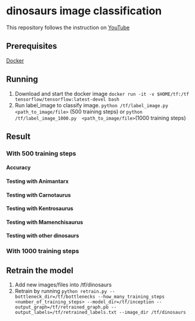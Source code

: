 # dinosaurs image classification

This repository follows the instruction on [YouTube](https://www.youtube.com/watch?v=QfNvhPx5Px8)

## Prerequisites

[Docker](https://www.docker.com/products/docker-toolbox)

## Running

1. Download and start the docker image `docker run -it -v $HOME/tf:/tf tensorflow/tensorflow:latest-devel bash`
2. Run label_image to classify image. `python /tf/label_image.py  <path_to_image/file>` (500 training steps) or `python /tf/label_image_1000.py  <path_to_image/file>`(1000 training steps)

## Result

### With 500 training steps

#### Accuracy

#### Testing with Animantarx

#### Testing with Carnotaurus

#### Testing with Kentrosaurus

#### Testing with Mamenchisaurus

#### Testing with other dinosaurs

### With 1000 training steps



## Retrain the model

1. Add new images/files into /tf/dinosaurs
2. Retrain by running `python retrain.py --bottleneck_dir=/tf/bottlenecks --how_many_training_steps <number_of_training_steps> --model_dir=/tf/inception --output_graph=/tf/retrained_graph.pb --output_labels=/tf/retrained_labels.txt --image_dir /tf/dinosaurs`



